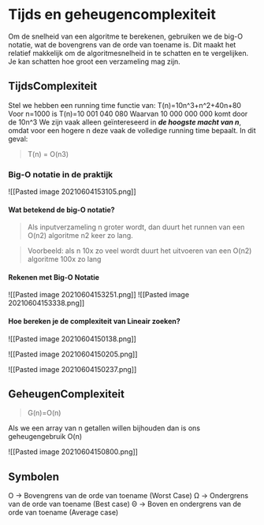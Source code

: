 # Tijds en geheugencomplexiteit
Om de snelheid van een algoritme te berekenen, gebruiken we de big-O notatie, wat de bovengrens van de orde van toename is. Dit maakt het relatief makkelijk om de algoritmesnelheid in te schatten en te vergelijken. Je kan schatten hoe groot een verzameling mag zijn.
## TijdsComplexiteit
Stel we hebben een running time functie van:
	T(n)=10n^3+n^2+40n+80
	Voor n=1000 is T(n)=10 001 040 080
	Waarvan 10 000 000 000 komt door de 10n^3
We zijn vaak alleen geïntereseerd in ***de hoogste macht van n***, omdat voor een hogere n deze vaak de volledige running time bepaalt. In dit geval:
> T(n) = O(n3)
		
### Big-O notatie in de praktijk
![[Pasted image 20210604153105.png]]
#### Wat betekend de big-O notatie?
> Als inputverzameling n groter wordt, dan duurt het runnen van een O(n2) algoritme n2 keer zo lang. 


> Voorbeeld: als n 10x zo veel wordt duurt het uitvoeren van een O(n2) algoritme 100x zo lang
#### Rekenen met Big-O Notatie
![[Pasted image 20210604153251.png]]
![[Pasted image 20210604153338.png]]

#### Hoe bereken je de complexiteit van Lineair zoeken?
![[Pasted image 20210604150138.png]]

![[Pasted image 20210604150205.png]]

![[Pasted image 20210604150237.png]]

## GeheugenComplexiteit
>    G(n)=O(n)

Als we een array van n getallen willen bijhouden dan is ons geheugengebruik O(n)

![[Pasted image 20210604150800.png]]


## Symbolen
O -> Bovengrens van de orde van toename (Worst Case)
Ω -> Ondergrens van de orde van toename (Best case)
Θ -> Boven en ondergrens van de orde van toename (Average case)
